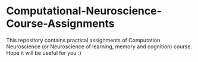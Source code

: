 # Computational-Neuroscience-Course-Assignments
This repository contains practical assignments of Computation Neuroscience (or Neuroscience of learning, memory and cognition) course. Hope it will be useful for you :)
